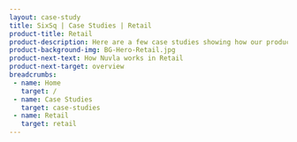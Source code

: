 ```yaml
---
layout: case-study
title: SixSq | Case Studies | Retail
product-title: Retail
product-description: Here are a few case studies showing how our products and services are making a real difference for our customers.
product-background-img: BG-Hero-Retail.jpg
product-next-text: How Nuvla works in Retail
product-next-target: overview
breadcrumbs:
 - name: Home
   target: /
 - name: Case Studies
   target: case-studies
 - name: Retail
   target: retail
---
```

